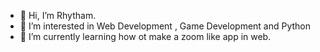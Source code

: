 - 👋 Hi, I’m Rhytham.
- 👀 I’m interested in Web Development , Game Development and Python
- 🌱 I’m currently learning how ot make a zoom like app in web.

<!---
Rhytham3008/Rhytham3008 is a ✨ special ✨ repository because its `README.md` (this file) appears on your GitHub profile.
You can click the Preview link to take a look at your changes.
--->
